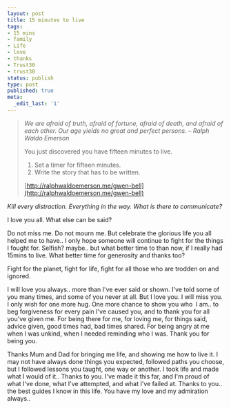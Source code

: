 ```yaml
---
layout: post
title: 15 minutes to live
tags:
- 15 mins
- family
- Life
- love
- thanks
- Trust30
- trust30
status: publish
type: post
published: true
meta:
  _edit_last: '1'
---
```


>
> *We are afraid of truth, afraid of fortune, afraid of death, and afraid of each other. Our age yields no great and perfect persons. – Ralph Waldo Emerson*
> 
> You just discovered you have fifteen minutes to live.
> 
> 1. Set a timer for fifteen minutes.
> 2. Write the story that has to be written.
> 
> [http://ralphwaldoemerson.me/gwen-bell](http://ralphwaldoemerson.me/gwen-bell)
>

*Kill every distraction. Everything in the way. What is there to communicate?*

I love you all. What else can be said?

Do not miss me. Do not mourn me. But celebrate the glorious life you all helped me to have.. I only hope someone will continue to fight for the things I fought for. Selfish? maybe.. but what better time to than now, if I really had 15mins to live. What better time for generosity and thanks too?

Fight for the planet, fight for life, fight for all those who are trodden on and ignored.

I will love you always.. more than I've ever said or shown. I've told some of you many times, and some of you never at all.
But I love you. I will miss you. I only wish for one more hug. One more chance to show you who  I am.. to beg forgiveness for every pain I've caused you, and to thank you for all you've given me. For being there for me, for loving me, for things said, advice given, good times had, bad times shared. For being angry at me when I was unkind, when I needed reminding who I was. Thank you for being you.

Thanks Mum and Dad for bringing me life, and showing me how to live it. I may not have always done things you expected, followed paths you choose, but I followed lessons you taught, one way or another. I took life and made what I would of it.. Thanks to you. I've made it this far, and I'm proud of what I've done, what I've attempted, and what I've failed at. Thanks to you.. the best guides I know in this life. You have my love and my admiration always..